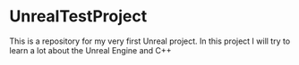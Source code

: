 # UnrealTestProject
This is a repository for my very first Unreal project. In this project I will try to learn a lot about the Unreal Engine and C++
